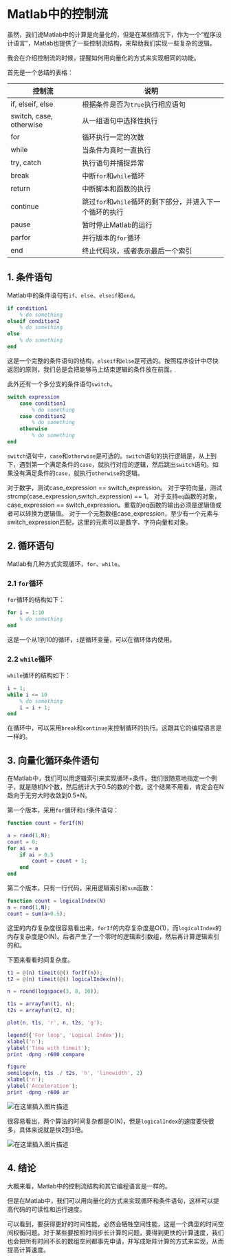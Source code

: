 ﻿# Matlab中的控制流

虽然，我们说Matlab中的计算是向量化的，但是在某些情况下，作为一个“程序设计语言”，Matlab也提供了一些控制流结构，来帮助我们实现一些复杂的逻辑。

我会在介绍控制流的时候，提醒如何用向量化的方式来实现相同的功能。

首先是一个总结的表格：

| 控制流                  | 说明                                                     |
| ----------------------- | -------------------------------------------------------- |
| if, elseif, else        | 根据条件是否为`true`执行相应语句                         |
| switch, case, otherwise | 从一组语句中选择性执行                                   |
| for                     | 循环执行一定的次数                                       |
| while                   | 当条件为真时一直执行                                     |
| try, catch              | 执行语句并捕捉异常                                       |
| break                   | 中断`for`和`while`循环                                   |
| return                  | 中断脚本和函数的执行                                     |
| continue                | 跳过`for`和`while`循环的剩下部分，并进入下一个循环的执行 |
| pause                   | 暂时停止Matlab的运行                                     |
| parfor                  | 并行版本的`for`循环                                      |
| end                     | 终止代码块，或者表示最后一个索引                         |

## 1. 条件语句

Matlab中的条件语句有`if`、`else`、`elseif`和`end`。

```matlab
if condition1
    % do something
elseif condition2
    % do something
else
    % do something
end
```

这是一个完整的条件语句的结构，`elseif`和`else`是可选的。按照程序设计中尽快返回的原则，我们总是会把能够马上结束逻辑的条件放在前面。

此外还有一个多分支的条件语句`switch`。

```matlab
switch expression
    case condition1
        % do something
    case condition2
        % do something
    otherwise
        % do something
end
```

`switch`语句中，`case`和`otherwise`是可选的。`switch`语句的执行逻辑是，从上到下，遇到第一个满足条件的`case`，就执行对应的逻辑，然后跳出`switch`语句。如果没有满足条件的`case`，就执行`otherwise`的逻辑。

对于数字，测试case_expression == switch_expression。
对于字符向量，测试strcmp(case_expression,switch_expression) == 1。
对于支持`eq`函数的对象，case_expression == switch_expression。重载的eq函数的输出必须是逻辑值或者可以转换为逻辑值。
对于一个元胞数组case_expression，至少有一个元素与switch_expression匹配，这里的元素可以是数字、字符向量和对象。


## 2. 循环语句

Matlab有几种方式实现循环，`for`、`while`。

### 2.1 `for`循环

`for`循环的结构如下：

```matlab
for i = 1:10
    % do something
end
```

这是一个从1到10的循环，`i`是循环变量，可以在循环体内使用。

### 2.2 `while`循环

`while`循环的结构如下：

```matlab
i = 1;
while i <= 10
    % do something
    i = i + 1;
end
```

在循环中，可以采用`break`和`continue`来控制循环的执行。这跟其它的编程语言是一样的。




## 3. 向量化循环条件语句

在Matlab中，我们可以用逻辑索引来实现循环+条件。我们很随意地指定一个例子，就是随机N个数，然后统计大于0.5的数的个数。这个结果不用看，肯定会在N趋向于无穷大时收敛到0.5*N。

第一个版本，采用`for`循环和`if`条件语句：

```matlab
function count = forIf(N)

a = rand(1,N);
count = 0;
for ai = a
    if ai > 0.5
        count = count + 1;
    end
end
```

第二个版本，只有一行代码，采用逻辑索引和`sum`函数：

```matlab
function count = logicalIndex(N)
a = rand(1,N);
count = sum(a>0.5);
```

这里的内存复杂度很容易看出来，`forIf`的内存复杂度是O(1)，而`logicalIndex`的内存复杂度是O(N)。后者产生了一个零时的逻辑索引数组，然后再计算逻辑索引的和。

下面来看看时间复杂度。

```matlab
t1 = @(n) timeit(@() forIf(n));
t2 = @(n) timeit(@() logicalIndex(n));

n = round(logspace(3, 8, 10));

t1s = arrayfun(t1, n);
t2s = arrayfun(t2, n);

plot(n, t1s, 'r', n, t2s, 'g');

legend({'For loop', 'Logical Index'});
xlabel('n');
ylabel('Time with timeit');
print -dpng -r600 compare

figure
semilogx(n, t1s ./ t2s, 'h', 'linewidth', 2)
xlabel('n');
ylabel('Acceleration');
print -dpng -r600 ar
```


![在这里插入图片描述](https://i-blog.csdnimg.cn/blog_migrate/f3da3e43cdb9a02c5058c4560ed49837.png#pic_center)



很容易看出，两个算法的时间复杂都是O(N)，但是`logicalIndex`的速度要快很多，具体来说就是快2到3倍。

![在这里插入图片描述](https://i-blog.csdnimg.cn/blog_migrate/bf4ed746dff4afdb0097e20eac3a65b7.png#pic_center)


## 4. 结论

大概来看，Matlab中的控制流结构和其它编程语言是一样的。

但是在Matlab中，我们可以用向量化的方式来实现循环和条件语句，这样可以提高代码的可读性和运行速度。

可以看到，要获得更好的时间性能，必然会牺牲空间性能，这是一个典型的时间空间权衡问题。对于某些要按照时间步长计算的问题，要得到更快的计算速度，我们也会把所有时间不长的数组空间都事先申请，并写成矩阵计算的方式来实现，从而提高计算速度。
